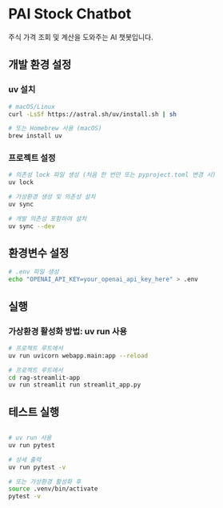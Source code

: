 # PAI Stock Chatbot

주식 가격 조회 및 계산을 도와주는 AI 챗봇입니다.

## 개발 환경 설정

### uv 설치
```bash
# macOS/Linux
curl -LsSf https://astral.sh/uv/install.sh | sh

# 또는 Homebrew 사용 (macOS)
brew install uv
```

### 프로젝트 설정
```bash
# 의존성 lock 파일 생성 (처음 한 번만 또는 pyproject.toml 변경 시)
uv lock

# 가상환경 생성 및 의존성 설치
uv sync

# 개발 의존성 포함하여 설치
uv sync --dev
```

## 환경변수 설정
```bash
# .env 파일 생성
echo "OPENAI_API_KEY=your_openai_api_key_here" > .env
```

## 실행

### 가상환경 활성화 방법: uv run 사용
```bash
# 프로젝트 루트에서
uv run uvicorn webapp.main:app --reload

# 프로젝트 루트에서
cd rag-streamlit-app
uv run streamlit run streamlit_app.py
```

## 테스트 실행
```bash

# uv run 사용
uv run pytest

# 상세 출력
uv run pytest -v

# 또는 가상환경 활성화 후
source .venv/bin/activate
pytest -v
```
